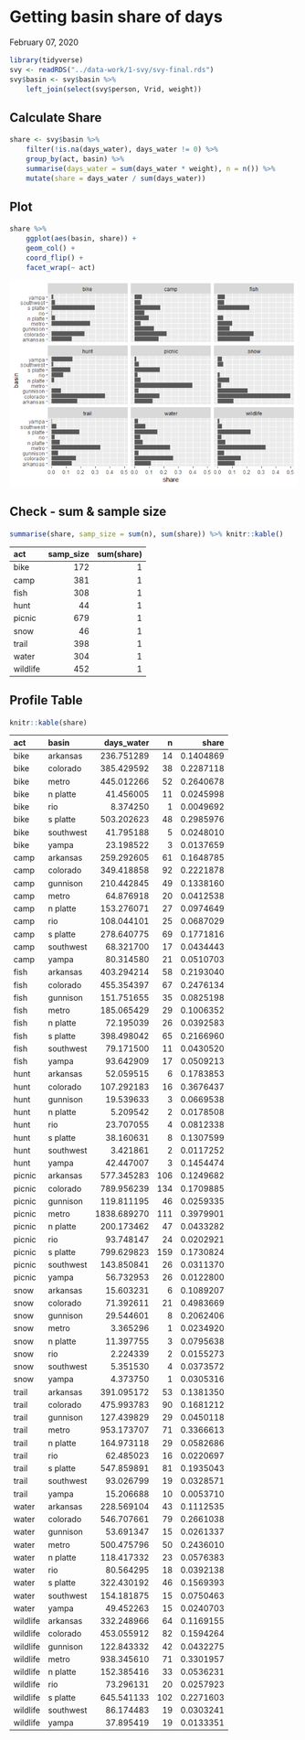 Getting basin share of days
================
February 07, 2020

``` r
library(tidyverse)
svy <- readRDS("../data-work/1-svy/svy-final.rds")
svy$basin <- svy$basin %>%
    left_join(select(svy$person, Vrid, weight))
```

## Calculate Share

``` r
share <- svy$basin %>%
    filter(!is.na(days_water), days_water != 0) %>%
    group_by(act, basin) %>%
    summarise(days_water = sum(days_water * weight), n = n()) %>%
    mutate(share = days_water / sum(days_water))
```

## Plot

``` r
share %>%
    ggplot(aes(basin, share)) +
    geom_col() +
    coord_flip() +
    facet_wrap(~ act)
```

![](tmp-basin-share_files/figure-gfm/unnamed-chunk-9-1.png)<!-- -->

## Check - sum & sample size

``` r
summarise(share, samp_size = sum(n), sum(share)) %>% knitr::kable()
```

| act      | samp\_size | sum(share) |
| :------- | ---------: | ---------: |
| bike     |        172 |          1 |
| camp     |        381 |          1 |
| fish     |        308 |          1 |
| hunt     |         44 |          1 |
| picnic   |        679 |          1 |
| snow     |         46 |          1 |
| trail    |        398 |          1 |
| water    |        304 |          1 |
| wildlife |        452 |          1 |

## Profile Table

``` r
knitr::kable(share)
```

| act      | basin     | days\_water |   n |     share |
| :------- | :-------- | ----------: | --: | --------: |
| bike     | arkansas  |  236.751289 |  14 | 0.1404869 |
| bike     | colorado  |  385.429592 |  38 | 0.2287118 |
| bike     | metro     |  445.012266 |  52 | 0.2640678 |
| bike     | n platte  |   41.456005 |  11 | 0.0245998 |
| bike     | rio       |    8.374250 |   1 | 0.0049692 |
| bike     | s platte  |  503.202623 |  48 | 0.2985976 |
| bike     | southwest |   41.795188 |   5 | 0.0248010 |
| bike     | yampa     |   23.198522 |   3 | 0.0137659 |
| camp     | arkansas  |  259.292605 |  61 | 0.1648785 |
| camp     | colorado  |  349.418858 |  92 | 0.2221878 |
| camp     | gunnison  |  210.442845 |  49 | 0.1338160 |
| camp     | metro     |   64.876918 |  20 | 0.0412538 |
| camp     | n platte  |  153.276071 |  27 | 0.0974649 |
| camp     | rio       |  108.044101 |  25 | 0.0687029 |
| camp     | s platte  |  278.640775 |  69 | 0.1771816 |
| camp     | southwest |   68.321700 |  17 | 0.0434443 |
| camp     | yampa     |   80.314580 |  21 | 0.0510703 |
| fish     | arkansas  |  403.294214 |  58 | 0.2193040 |
| fish     | colorado  |  455.354397 |  67 | 0.2476134 |
| fish     | gunnison  |  151.751655 |  35 | 0.0825198 |
| fish     | metro     |  185.065429 |  29 | 0.1006352 |
| fish     | n platte  |   72.195039 |  26 | 0.0392583 |
| fish     | s platte  |  398.498042 |  65 | 0.2166960 |
| fish     | southwest |   79.171500 |  11 | 0.0430520 |
| fish     | yampa     |   93.642909 |  17 | 0.0509213 |
| hunt     | arkansas  |   52.059515 |   6 | 0.1783853 |
| hunt     | colorado  |  107.292183 |  16 | 0.3676437 |
| hunt     | gunnison  |   19.539633 |   3 | 0.0669538 |
| hunt     | n platte  |    5.209542 |   2 | 0.0178508 |
| hunt     | rio       |   23.707055 |   4 | 0.0812338 |
| hunt     | s platte  |   38.160631 |   8 | 0.1307599 |
| hunt     | southwest |    3.421861 |   2 | 0.0117252 |
| hunt     | yampa     |   42.447007 |   3 | 0.1454474 |
| picnic   | arkansas  |  577.345283 | 106 | 0.1249682 |
| picnic   | colorado  |  789.956239 | 134 | 0.1709885 |
| picnic   | gunnison  |  119.811195 |  46 | 0.0259335 |
| picnic   | metro     | 1838.689270 | 111 | 0.3979901 |
| picnic   | n platte  |  200.173462 |  47 | 0.0433282 |
| picnic   | rio       |   93.748147 |  24 | 0.0202921 |
| picnic   | s platte  |  799.629823 | 159 | 0.1730824 |
| picnic   | southwest |  143.850841 |  26 | 0.0311370 |
| picnic   | yampa     |   56.732953 |  26 | 0.0122800 |
| snow     | arkansas  |   15.603231 |   6 | 0.1089207 |
| snow     | colorado  |   71.392611 |  21 | 0.4983669 |
| snow     | gunnison  |   29.544601 |   8 | 0.2062406 |
| snow     | metro     |    3.365296 |   1 | 0.0234920 |
| snow     | n platte  |   11.397755 |   3 | 0.0795638 |
| snow     | rio       |    2.224339 |   2 | 0.0155273 |
| snow     | southwest |    5.351530 |   4 | 0.0373572 |
| snow     | yampa     |    4.373750 |   1 | 0.0305316 |
| trail    | arkansas  |  391.095172 |  53 | 0.1381350 |
| trail    | colorado  |  475.993783 |  90 | 0.1681212 |
| trail    | gunnison  |  127.439829 |  29 | 0.0450118 |
| trail    | metro     |  953.173707 |  71 | 0.3366613 |
| trail    | n platte  |  164.973118 |  29 | 0.0582686 |
| trail    | rio       |   62.485023 |  16 | 0.0220697 |
| trail    | s platte  |  547.859891 |  81 | 0.1935043 |
| trail    | southwest |   93.026799 |  19 | 0.0328571 |
| trail    | yampa     |   15.206688 |  10 | 0.0053710 |
| water    | arkansas  |  228.569104 |  43 | 0.1112535 |
| water    | colorado  |  546.707661 |  79 | 0.2661038 |
| water    | gunnison  |   53.691347 |  15 | 0.0261337 |
| water    | metro     |  500.475796 |  50 | 0.2436010 |
| water    | n platte  |  118.417332 |  23 | 0.0576383 |
| water    | rio       |   80.564295 |  18 | 0.0392138 |
| water    | s platte  |  322.430192 |  46 | 0.1569393 |
| water    | southwest |  154.181875 |  15 | 0.0750463 |
| water    | yampa     |   49.452263 |  15 | 0.0240703 |
| wildlife | arkansas  |  332.248966 |  64 | 0.1169155 |
| wildlife | colorado  |  453.055912 |  82 | 0.1594264 |
| wildlife | gunnison  |  122.843332 |  42 | 0.0432275 |
| wildlife | metro     |  938.345610 |  71 | 0.3301957 |
| wildlife | n platte  |  152.385416 |  33 | 0.0536231 |
| wildlife | rio       |   73.296131 |  20 | 0.0257923 |
| wildlife | s platte  |  645.541133 | 102 | 0.2271603 |
| wildlife | southwest |   86.174483 |  19 | 0.0303241 |
| wildlife | yampa     |   37.895419 |  19 | 0.0133351 |
